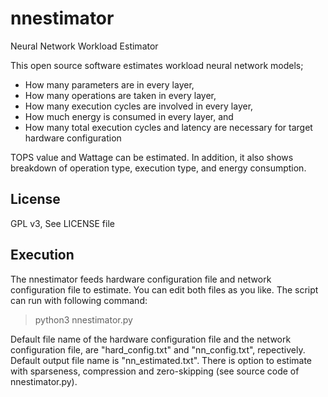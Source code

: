 # nnestimator
Neural Network Workload Estimator

This open source software estimates workload neural network models;
- How many parameters are in every layer,
- How many operations are taken in every layer,
- How many execution cycles are involved in every layer,
- How much energy is consumed in every layer, and 
- How many total execution cycles and latency are necessary for target hardware configuration

TOPS value and Wattage can be estimated. In addition, it also shows breakdown of operation type, execution type, and energy consumption.

## License
GPL v3, See LICENSE file

## Execution

The nnestimator feeds hardware configuration file and network configuration file to estimate. You can edit both files as you like.
The script can run with following command:
>python3 nnestimator.py

Default file name of the hardware configuration file and the network configuration file, are "hard_config.txt" and "nn_config.txt", repectively. Default output file name is "nn_estimated.txt". There is option to estimate with sparseness, compression and zero-skipping (see source code of nnestimator.py).